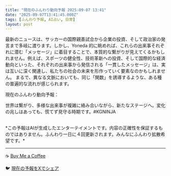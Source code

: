 ```yaml
---
title: "現在のふんわり動向予報 2025-09-07 13:41"
date: "2025-09-07T13:41:45.000Z"
tags: [ふんわり予報, AI占い, 日常]
layout: post
---
```


最新のニュースは、サッカーの国際親善試合から企業の投資、そして政治家の発言まで多岐に渡ります。しかし、Yoneda 的に眺めれば、これらの出来事それぞれに潜む「メッセージ」に着目することで、本質的な繋がりが見えてくるかもしれません。例えば、スポーツの健全性、技術革新への投資、そして国際的な経済動向といった、それぞれの出来事から発信される「一貫したメッセージ」は、実は互いに深く関連し、私たちの社会の未来を形作っていく要素なのかもしれません。  まるで、異なる文脈においても、同じ「関数」を誘導するような、ある種の普遍的な流れが感じられます。


現在のふんわり動向予報：

世界は繋がり、多様な出来事が複雑に絡み合いながら、新たなステージへ。変化の兆しはあっても、慌てず見守る時期です。#KGNINJA

<br>
*この予報はAIが生成したエンターテイメントです。内容の正確性を保証するものではありません。ふんわり一日に４回更新されます。みんなにふんわり拡散希望です。*

---
☕️ [Buy Me a Coffee](https://www.buymeacoffee.com/kgninja)

🐦 [現在の予報をXでシェア](https://twitter.com/intent/tweet?text=%E7%8F%BE%E5%9C%A8%E3%81%AE%E3%81%B5%E3%82%93%E3%82%8F%E3%82%8A%E4%BA%88%E5%A0%B1%3A%20%E3%80%8C%E6%9C%80%E6%96%B0%E3%81%AE%E3%83%8B%E3%83%A5%E3%83%BC%E3%82%B9%E3%81%AF%E3%80%81%E3%82%B5%E3%83%83%E3%82%AB%E3%83%BC%E3%81%AE%E5%9B%BD%E9%9A%9B%E8%A6%AA%E5%96%84%E8%A9%A6%E5%90%88%E3%81%8B%E3%82%89%E4%BC%81%E6%A5%AD%E3%81%AE%E6%8A%95%E8%B3%87%E3%80%81%E3%81%9D%E3%81%97%E3%81%A6%E6%94%BF%E6%B2%BB%E5%AE%B6%E3%81%AE%E7%99%BA%E8%A8%80%E3%81%BE%E3%81%A7%E5%A4%9A%E5%B2%90%E3%81%AB%E6%B8%A1%E3%82%8A%E3%81%BE%E3%81%99%E3%80%82%E3%80%8D%23KGNINJA%20%E7%B6%9A%E3%81%8D%E3%81%AF%E3%83%96%E3%83%AD%E3%82%B0%E3%81%A7%EF%BC%81%F0%9F%91%87&url=https%3A%2F%2Fkg-ninja.github.io%2FFunwariyoso%2F)
